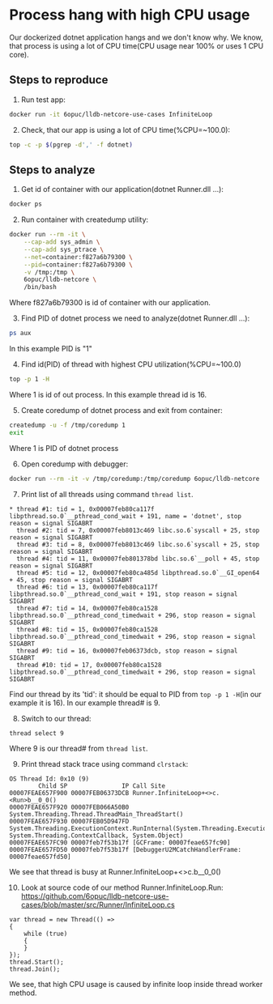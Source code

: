 # Process hang with high CPU usage
Our dockerized dotnet application hangs and we don't know why.
We know, that process is using a lot of CPU time(CPU usage near 100% or uses 1 CPU core).

## Steps to reproduce
1. Run test app:
```bash
docker run -it 6opuc/lldb-netcore-use-cases InfiniteLoop
```

2. Check, that our app is using a lot of CPU time(%CPU=~100.0):
```bash
top -c -p $(pgrep -d',' -f dotnet)
```

## Steps to analyze
1. Get id of container with our application(dotnet Runner.dll ...):
```bash
docker ps
```

2. Run container with createdump utility:
```bash
docker run --rm -it \
	--cap-add sys_admin \
	--cap-add sys_ptrace \
	--net=container:f827a6b79300 \
	--pid=container:f827a6b79300 \
	-v /tmp:/tmp \
	6opuc/lldb-netcore \
	/bin/bash
```
Where f827a6b79300 is id of container with our application.

3. Find PID of dotnet process we need to analyze(dotnet Runner.dll ...):
```bash
ps aux
```
In this example PID is "1"

4. Find id(PID) of thread with highest CPU utilization(%CPU=~100.0)
```bash
top -p 1 -H
```
Where 1 is id of out process.
In this example thread id is 16.

5. Create coredump of dotnet process and exit from container:
```bash
createdump -u -f /tmp/coredump 1
exit
```
Where 1 is PID of dotnet process

6. Open coredump with debugger:
```bash
docker run --rm -it -v /tmp/coredump:/tmp/coredump 6opuc/lldb-netcore
```

7. Print list of all threads using command `thread list`.
```
* thread #1: tid = 1, 0x00007feb80ca117f libpthread.so.0`__pthread_cond_wait + 191, name = 'dotnet', stop reason = signal SIGABRT
  thread #2: tid = 7, 0x00007feb8013c469 libc.so.6`syscall + 25, stop reason = signal SIGABRT
  thread #3: tid = 8, 0x00007feb8013c469 libc.so.6`syscall + 25, stop reason = signal SIGABRT
  thread #4: tid = 11, 0x00007feb801378bd libc.so.6`__poll + 45, stop reason = signal SIGABRT
  thread #5: tid = 12, 0x00007feb80ca485d libpthread.so.0`__GI_open64 + 45, stop reason = signal SIGABRT
  thread #6: tid = 13, 0x00007feb80ca117f libpthread.so.0`__pthread_cond_wait + 191, stop reason = signal SIGABRT
  thread #7: tid = 14, 0x00007feb80ca1528 libpthread.so.0`__pthread_cond_timedwait + 296, stop reason = signal SIGABRT
  thread #8: tid = 15, 0x00007feb80ca1528 libpthread.so.0`__pthread_cond_timedwait + 296, stop reason = signal SIGABRT
  thread #9: tid = 16, 0x00007feb06373dcb, stop reason = signal SIGABRT
  thread #10: tid = 17, 0x00007feb80ca1528 libpthread.so.0`__pthread_cond_timedwait + 296, stop reason = signal SIGABRT
```
Find our thread by its 'tid': it should be equal to PID from `top -p 1 -H`(in our example it is 16).
In our example thread# is 9.

8. Switch to our thread:
```
thread select 9
```
Where 9 is our thread# from `thread list`.

9. Print thread stack trace using command `clrstack`:
```
OS Thread Id: 0x10 (9)
        Child SP               IP Call Site
00007FEAE657F900 00007FEB06373DCB Runner.InfiniteLoop+<>c.<Run>b__0_0()
00007FEAE657F920 00007FEB066A50B0 System.Threading.Thread.ThreadMain_ThreadStart()
00007FEAE657F930 00007FEB05D947FD System.Threading.ExecutionContext.RunInternal(System.Threading.ExecutionContext, System.Threading.ContextCallback, System.Object)
00007FEAE657FC90 00007feb7f53b17f [GCFrame: 00007feae657fc90]
00007FEAE657FD50 00007feb7f53b17f [DebuggerU2MCatchHandlerFrame: 00007feae657fd50]
```
We see that thread is busy at Runner.InfiniteLoop+<>c.<Run>b__0_0()

10. Look at source code of our method Runner.InfiniteLoop.Run: https://github.com/6opuc/lldb-netcore-use-cases/blob/master/src/Runner/InfiniteLoop.cs
```
var thread = new Thread(() =>
{
    while (true)
    {
    }
});
thread.Start();
thread.Join();
```
We see, that high CPU usage is caused by infinite loop inside thread worker method.
